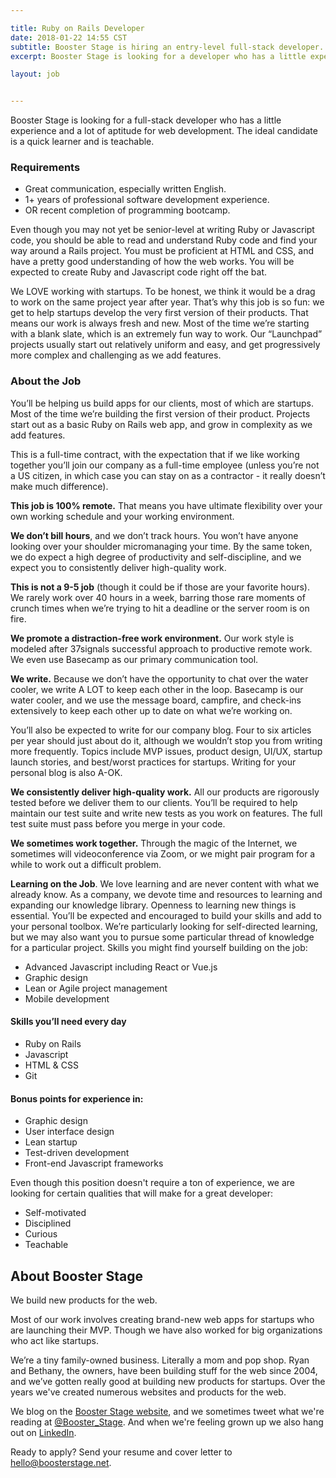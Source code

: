 ```yaml
---

title: Ruby on Rails Developer
date: 2018-01-22 14:55 CST
subtitle: Booster Stage is hiring an entry-level full-stack developer. 
excerpt: Booster Stage is looking for a developer who has a little experience and a lot of aptitude for web development. The ideal candidate is a quick learner and is teachable. Even though you may not yet be senior-level at writing Ruby or Javascript code, you should be able to read and understand Ruby code and find your way around a Rails project.

layout: job


---
```


Booster Stage is looking for a full-stack developer who has a little experience and a lot of aptitude for web development. The ideal candidate is a quick learner and is teachable. 

### Requirements
- Great communication, especially written English.
- 1+ years of professional software development experience.
- OR recent completion of programming bootcamp.

Even though you may not yet be senior-level at writing Ruby or Javascript code, you should be able to read and understand Ruby code and find your way around a Rails project. You must be proficient at HTML and CSS, and have a pretty good understanding of how the web works. You will be expected to create Ruby and Javascript code right off the bat. 

We LOVE working with startups. To be honest, we think it would be a drag to work on the same project year after year. That’s why this job is so fun: we get to help startups develop the very first version of their products. That means our work is always fresh and new. Most of the time we’re starting with a blank slate, which is an extremely fun way to work. Our “Launchpad” projects usually start out relatively uniform and easy, and get progressively more complex and challenging as we add features. 

### About the Job

You’ll be helping us build apps for our clients, most of which are startups. Most of the time we’re building the first version of their product. Projects start out as a basic Ruby on Rails web app, and grow in complexity as we add features. 

This is a full-time contract, with the expectation that if we like working together you’ll join our company as a full-time employee (unless you’re not a US citizen, in which case you can stay on as a contractor - it really doesn’t make much difference). 

**This job is 100% remote.** That means you have ultimate flexibility over your own working schedule and your working environment. 

**We don’t bill hours**, and we don’t track hours. You won’t have anyone looking over your shoulder micromanaging your time. By the same token, we do expect a high degree of productivity and self-discipline, and we expect you to consistently deliver high-quality work. 

**This is not a 9-5 job** (though it could be if those are your favorite hours). We rarely work over 40 hours in a week, barring those rare moments of crunch times when we’re trying to hit a deadline or the server room is on fire. 

**We promote a distraction-free work environment.** Our work style is modeled after 37signals successful approach to productive remote work. We even use Basecamp as our primary communication tool. 

**We write.** Because we don’t have the opportunity to chat over the water cooler, we write A LOT to keep each other in the loop. Basecamp is our water cooler, and we use the message board, campfire, and check-ins extensively to keep each other up to date on what we’re working on. 

You’ll also be expected to write for our company blog. Four to six articles per year should just about do it, although we wouldn’t stop you from writing more frequently. Topics include MVP issues, product design, UI/UX, startup launch stories, and best/worst practices for startups. Writing for your personal blog is also A-OK. 

**We consistently deliver high-quality work.** All our products are rigorously tested before we deliver them to our clients. You’ll be required to help maintain our test suite and write new tests as you work on features. The full test suite must pass before you merge in your code. 

**We sometimes work together.** Through the magic of the Internet, we sometimes will videoconference via Zoom, or we might pair program for a while to work out a difficult problem. 

**Learning on the Job**. We love learning and are never content with what we already know. As a company, we devote time and resources to learning and expanding our knowledge library. Openness to learning new things is essential. You’ll be expected and encouraged to build your skills and add to your personal toolbox. We’re particularly looking for self-directed learning, but we may also want you to pursue some particular thread of knowledge for a particular project. Skills you might find yourself building on the job: 

- Advanced Javascript including React or Vue.js
- Graphic design
- Lean or Agile project management
- Mobile development

#### Skills you’ll need every day
- Ruby on Rails
- Javascript
- HTML & CSS
- Git

#### Bonus points for experience in:
- Graphic design
- User interface design
- Lean startup
- Test-driven development
- Front-end Javascript frameworks

Even though this position doesn't require a ton of experience, we are looking for certain qualities that will make for a great developer: 

- Self-motivated
- Disciplined
- Curious
- Teachable


## About Booster Stage

We build new products for the web. 

Most of our work involves creating brand-new web apps for startups who are launching their MVP. Though we have also worked for big organizations who act like startups. 

We’re a tiny family-owned business. Literally a mom and pop shop. Ryan and Bethany, the owners, have been building stuff for the web since 2004, and we’ve gotten really good at building new products for startups. Over the years we've created numerous websites and products for the web.

We blog on the [Booster Stage website](https://boosterstage.net/articles), and
we sometimes tweet what we're reading at
[@Booster_Stage](https://twitter.com/Booster_Stage). And when we're feeling
grown up we also hang out on [LinkedIn](https://www.linkedin.com/company/1292733/).


Ready to apply? Send your resume and cover letter to hello@boosterstage.net. 
